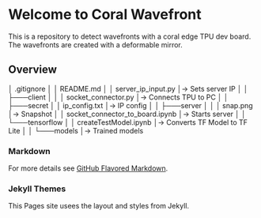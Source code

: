 # Welcome to Coral Wavefront

This is a repository to detect wavefronts with a coral edge TPU dev board.
The wavefronts are created with a deformable mirror.

## Overview

│   .gitignore                          │
│   README.md   						│
│   server_ip_input.py					│-> Sets server IP
│   									│
├───client								│
│   │   socket_connector.py				│-> Connects TPU to PC
│           							│
├───secret								│
│       ip_config.txt					│-> IP config
│       								│
├───server								│
│   │   snap.png						│-> Snapshot
│   │   socket_connector_to_board.ipynb	│-> Starts server
│           							│
└───tensorflow							│
    │   createTestModel.ipynb			│-> Converts TF Model to TF Lite
    │       							│
    └───models							│-> Trained models


### Markdown

For more details see [GitHub Flavored Markdown](https://guides.github.com/features/mastering-markdown/).

### Jekyll Themes

This Pages site usees the layout and styles from Jekyll.
